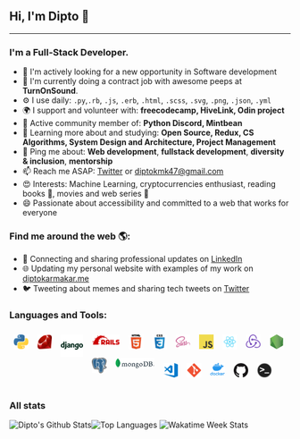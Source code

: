 ## Hi, I'm Dipto 👋
---

<!-- I'm Dipto, a software engineer with experience in Python, Django,Ruby, Rails, JavaScript, React and more. I've been working professionally for about 3 years but got my start back in days of Unipolar and AnansiSkill. I am enthusiastic about solving problems and outside of work my goal is to increase diversity in technology and help the next generation get their start. I am passionate about accessibility and committed to a web that works for everyone.-->

### I'm a Full-Stack Developer.

- 🤝 I'm actively looking for a new opportunity in Software development
- 🏢 I'm currently doing a contract job with awesome peeps at **TurnOnSound**.
- ⚙️ I use daily: `.py`,`.rb`, `.js`, `.erb`, `.html`, `.scss`, `.svg`, `.png`, `.json`, `.yml`
- 🌍 I support and volunteer with: **freecodecamp, HiveLink, Odin project**
- 💅 Active community member of: **Python Discord, Mintbean**
- 🌱 Learning more about and studying: **Open Source, Redux, CS Algorithms, System Design and Architecture, Project Management**
- 💬 Ping me about: **Web development**, **fullstack development**, **diversity & inclusion**, **mentorship**
- 📫 Reach me ASAP: <a href="https://twitter.com/Diptokmk47">Twitter</a> or diptokmk47@gmail.com
- 😍 Interests: Machine Learning, cryptocurrencies enthusiast, reading books 📖, movies and web series 🎥
- 😄 Passionate about accessibility and committed to a web that works for everyone

### Find me around the web 🌎:
- 💼 Connecting and sharing professional updates on <a href="https://www.linkedin.com/in/diptokarmakar/">LinkedIn</a>
- 🌐 Updating my personal website with examples of my work on <a href="https://diptokarmakar.me/">diptokarmakar.me</a>
- 🐦 Tweeting about memes and sharing tech tweets on <a href="https://twitter.com/Diptokmk47">Twitter</a>

### Languages and Tools:


<img align="left" style="margin: 0.5rem" alt="Python language" width="26px" src="./assets/python.png" />
<img align="left" style="margin: 0.5rem" alt="Ruby" width="26px" src="./assets/ruby.png" />
<img align="left" style="margin: 0.5rem" alt="Django" width="40px" src="./assets/django.png" />
<img align="left" style="margin: 0.5rem" alt="Rails" width="50px" src="./assets/rails.png" />

<img align="left" style="margin: 0.5rem" alt="HTML5" width="26px" src="https://raw.githubusercontent.com/github/explore/80688e429a7d4ef2fca1e82350fe8e3517d3494d/topics/html/html.png" />
<img align="left" style="margin: 0.5rem" alt="CSS3" width="26px" src="https://raw.githubusercontent.com/github/explore/80688e429a7d4ef2fca1e82350fe8e3517d3494d/topics/css/css.png" />
<img align="left" style="margin: 0.5rem" alt="Sass" width="26px" src="https://raw.githubusercontent.com/github/explore/80688e429a7d4ef2fca1e82350fe8e3517d3494d/topics/sass/sass.png" />
<img align="left" style="margin: 0.5rem" alt="JavaScript" width="26px" src="https://raw.githubusercontent.com/github/explore/80688e429a7d4ef2fca1e82350fe8e3517d3494d/topics/javascript/javascript.png" />
<img align="left" style="margin: 0.5rem" alt="React" width="26px" src="https://raw.githubusercontent.com/github/explore/80688e429a7d4ef2fca1e82350fe8e3517d3494d/topics/react/react.png" />
<img align="left" style="margin: 0.5rem" alt="Redux" width="26px" src="./assets/redux.png" />
<img align="left" style="margin: 0.5rem" alt="Node.js" width="26px" src="https://raw.githubusercontent.com/github/explore/80688e429a7d4ef2fca1e82350fe8e3517d3494d/topics/nodejs/nodejs.png" />

<img align="left" style="margin: 0.5rem" alt="PostgreSQL" width="26px" src="./assets/pg.png" />
<img align="left" style="margin: 0.5rem" alt="MongoDB" width="70px" src="./assets/mongo_db.png" />


<br />
<br />
<br />

<img align="left" style="margin: 0.5rem" alt="Visual Studio Code" width="26px" src="https://raw.githubusercontent.com/github/explore/80688e429a7d4ef2fca1e82350fe8e3517d3494d/topics/visual-studio-code/visual-studio-code.png" />
<img align="left" style="margin: 0.5rem" alt="Git" width="26px" src="./assets/git.png" />
<img align="left" style="margin: 0.5rem" alt="Git" width="26px" src="./assets/docker.png" />
<img align="left" style="margin: 0.5rem" alt="GitHub" width="26px" src="https://raw.githubusercontent.com/github/explore/78df643247d429f6cc873026c0622819ad797942/topics/github/github.png" />
<img align="left" style="margin: 0.5rem" alt="Terminal" width="26px" src="https://raw.githubusercontent.com/github/explore/80688e429a7d4ef2fca1e82350fe8e3517d3494d/topics/terminal/terminal.png" />

<br />
<br />
<br />

### All stats
<img alt="Dipto's Github Stats" src="https://github-readme-stats.codestackr.vercel.app/api?username=dipto0321&theme=dracula&show_icons=true&hide_border=true" /><img alt="Top Languages" src="https://github-readme-stats.vercel.app/api/top-langs/?username=dipto0321&layout=compact&langs_count=8&theme=dracula&show_icons=true&hide_border=true" />
<img alt="Wakatime Week Stats" src="https://github-readme-stats.vercel.app/api/wakatime?username=dipto0321&theme=dracula&show_icons=true&hide_border=true" />




